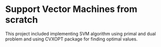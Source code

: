 # Support Vector Machines from scratch

This project included implementing SVM algorithm using primal and dual problem and using CVXOPT package for finding optimal values.
